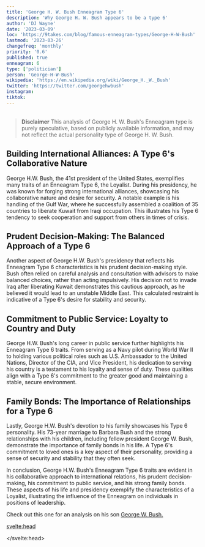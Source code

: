 ```yaml
---
title: 'George H. W. Bush Enneagram Type 6'
description: 'Why George H. W. Bush appears to be a type 6'
author: 'DJ Wayne'
date: '2023-03-09'
loc: 'https://9takes.com/blog/famous-enneagram-types/George-H-W-Bush'
lastmod: '2023-03-26'
changefreq: 'monthly'
priority: '0.6'
published: true
enneagram: 6
type: ['politician']
person: 'George-H-W-Bush'
wikipedia: 'https://en.wikipedia.org/wiki/George_H._W._Bush'
twitter: 'https://twitter.com/georgehwbush'
instagram:
tiktok:
---
```


<script>
	import  PopCard  from "../../../lib/components/atoms/PopCard.svelte";
</script>

<div
	style="display: flex;
    justify-content: center;
    margin: 1rem 0;
	"
>
	<PopCard
		image={`/types/6s/George-H-W-Bush.webp`}
		showIcon={false}
		enneagramType=""
		displayText="George H. W. Bush"
		subtext=""
	/>
</div>

> **Disclaimer** This analysis of George H. W. Bush's Enneagram type is purely speculative, based on publicly available information, and may not reflect the actual personality type of George H. W. Bush.

## Building International Alliances: A Type 6's Collaborative Nature

George H.W. Bush, the 41st president of the United States, exemplifies many traits of an Enneagram Type 6, the Loyalist. During his presidency, he was known for forging strong international alliances, showcasing his collaborative nature and desire for security. A notable example is his handling of the Gulf War, where he successfully assembled a coalition of 35 countries to liberate Kuwait from Iraqi occupation. This illustrates his Type 6 tendency to seek cooperation and support from others in times of crisis.

## Prudent Decision-Making: The Balanced Approach of a Type 6

Another aspect of George H.W. Bush's presidency that reflects his Enneagram Type 6 characteristics is his prudent decision-making style. Bush often relied on careful analysis and consultation with advisors to make balanced choices, rather than acting impulsively. His decision not to invade Iraq after liberating Kuwait demonstrates this cautious approach, as he believed it would lead to an unstable Middle East. This calculated restraint is indicative of a Type 6's desire for stability and security.

## Commitment to Public Service: Loyalty to Country and Duty

George H.W. Bush's long career in public service further highlights his Enneagram Type 6 traits. From serving as a Navy pilot during World War II to holding various political roles such as U.S. Ambassador to the United Nations, Director of the CIA, and Vice President, his dedication to serving his country is a testament to his loyalty and sense of duty. These qualities align with a Type 6's commitment to the greater good and maintaining a stable, secure environment.

## Family Bonds: The Importance of Relationships for a Type 6

Lastly, George H.W. Bush's devotion to his family showcases his Type 6 personality. His 73-year marriage to Barbara Bush and the strong relationships with his children, including fellow president George W. Bush, demonstrate the importance of family bonds in his life. A Type 6's commitment to loved ones is a key aspect of their personality, providing a sense of security and stability that they often seek.

In conclusion, George H.W. Bush's Enneagram Type 6 traits are evident in his collaborative approach to international relations, his prudent decision-making, his commitment to public service, and his strong family bonds. These aspects of his life and presidency exemplify the characteristics of a Loyalist, illustrating the influence of the Enneagram on individuals in positions of leadership.

Check out this one for an analysis on his son <a href="/blog/famous-enneagram-types/George-W-Bush">George W. Bush.</a>

<svelte:head>

<script type="application/ld+json">
  {
  "@type": "Article",
  "articleBody": "George H.W. Bush, the 41st president of the United States, exemplifies many traits of an Enneagram Type 6, the Loyalist. During his presidency, he was known for forging strong international alliances, showcasing his collaborative nature and desire for security. A notable example is his handling of the Gulf War, where he successfully assembled a coalition of 35 countries to liberate Kuwait from Iraqi occupation. This illustrates his Type 6 tendency to seek cooperation and support from others in times of crisis...",
  "creator" : ["DJ Wayne"],
      "author": {
    "@type": "Person",
    "name": "DJ Wayne",
    "sameAs": ["https://www.instagram.com/djwayne3/", "https://www.youtube.com/@djwayne3", "https://www.linkedin.com/in/davidtwayne/", "https://twitter.com/djwayne3"
        ]
  },
  "dateModified": {
    "@type": "Date",
    "@value": "2023-03-10"
  },
  "datePublished": {
    "@type": "Date",
    "@value": "2023-03-10"
  },
  "description": "Explore how George H. W. Bush's personality aligns with enneagram type 6, also known as 'The Loyalist,' through examples from his life and presidency",
  "headline": "George H. W. Bush and Enneagram Type 6: Exploring the Personality Traits of the 41st President",
  "image": {
    "@type": "ImageObject",
    "height": 800,
    "url": "https://9takes.com/types/6s/George-H-W-Bush.webp",
    "width": 1200
  },
  "mainEntityOfPage": {
    "@id": "https://9takes.com/blog/famous-enneagram-types/George-H-W-Bush",
    "@type": "WebPage"
  },
  "mentions": {
    "@type": "Person",
    "name": "George H. W. Bush",
    "description": "George Herbert Walker Bush was an American politician, diplomat, and businessman who served as the 41st president of the United States from 1989 to 1993. A member of the Republican Party, Bush also served as the 43rd vice president from 1981 to 1989 under Ronald Reagan, in the U.S. House of Representatives, as U.S. Ambassador to the United Nations, and as Director of Central Intelligence.",
    "sameAs": ["https://en.wikipedia.org/wiki/George_H._W._Bush", "https://www.whitehouse.gov/about-the-white-house/presidents/george-h-w-bush/", "https://www.britannica.com/biography/George-H-W-Bush"
    ]
  },
  "publisher": {
        "@type": "Organization",
        "sameAs": ["https://www.instagram.com/9takesdotcom/", "https://twitter.com/9takesdotcom"],
        "logo": {
          "@type": "ImageObject",
          "url": "https://9takes.com/brand/darkRubix.png"
        },
        "name": "9takes"
      }
}
</script>

</svelte:head>
